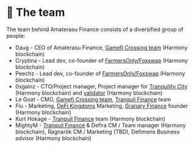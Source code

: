 # 🤝 The team

The team behind Amaterasu Finance consists of a diversified group of people:

* Daug - CEO of Amaterasu Finance, [Gamefi Crossing team](https://freyala.com) (Harmony blockchain)
* Cryptina - Lead dev, co-founder of [FarmersOnly/Foxswap](https://www.foxswap.one/#/swap) (Harmony blockchain)
* Peechz - Lead dev, co-founder of [FarmersOnly/Foxswap](https://www.foxswap.one/#/swap) (Harmony blockchain)
* 0xgainz - CTO/Project manager, Project manager for [Tranquility City](https://tranquilitycity.one) (Harmony blockchain) and [validator](https://staking.harmony.one/validators/mainnet/one100e8xnhclh9sth9l5jqnywgwfckpf56v4sxfzg) (Harmony blockchain)
* Le Goat - CMO, [Gamefi Crossing team](https://freyala.com), [Tranquil Finance](https://www.tranquil.finance) team
* Flu - Marketing, [DeFi Kingdoms](https://defikingdoms.com) Marketing, [Granary Finance](https://discord.gg/EDgNsdMrDv) founder (Harmony blockchain)
* Kurt Hokage - [Tranquil Finance](https://www.tranquil.finance) team (Harmony blockchain)
* MightyM - [Tranquil Finance](https://www.tranquil.finance) & Defira CM / Team manager (Harmony blockchain), Ragnarök CM / Marketing (TBD), Defimons Business advisor (Harmony blockchain)
